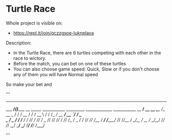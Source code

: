 # Turtle Race

Whole project is visible on:
- https://repl.it/join/qczzgsoe-luknplava

Description:
- In the Turtle Race, there are 6 turtles competing with each other in the race to wictory.
- Before the match, you can bet on one of these turtles
- You can also choose game speed: Quick, Slow or if you don't choose any of them you will have Normal speed

So make your bet and 

'''
__________      ________                                                                            
___  ____/____________(_)__________  __   _____  ___________  _________   _____________ ___________ 
__  __/  __  __ \____  /_  __ \_  / / /   __  / / /  __ \  / / /_  ___/   __  ___/  __ `/  ___/  _ \
_  /___  _  / / /___  / / /_/ /  /_/ /    _  /_/ // /_/ / /_/ /_  /       _  /   / /_/ // /__ /  __/
/_____/  /_/ /_/___  /  \____/_\__, /     _\__, / \____/\__,_/ /_/        /_/    \__,_/ \___/ \___/ 
                /___/         /____/      /____/                                                    

'''
